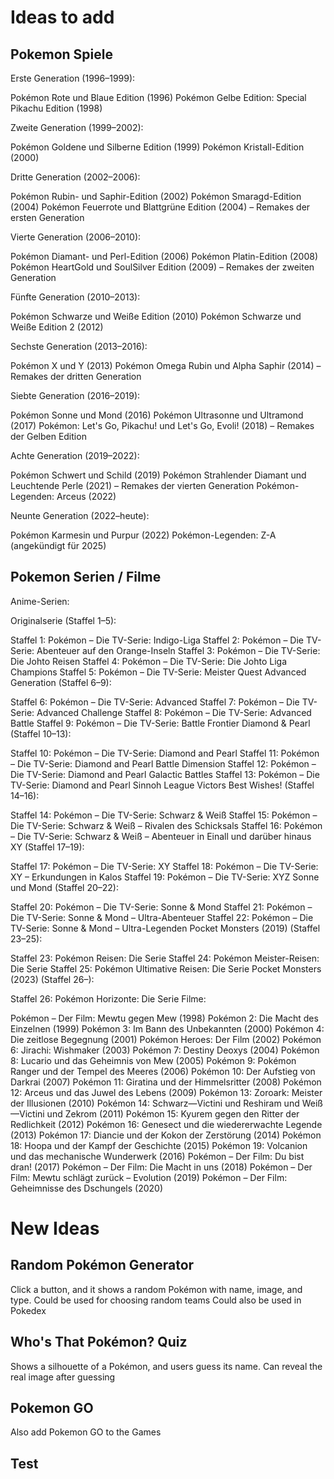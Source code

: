 # Ideas to add

## Pokemon Spiele

Erste Generation (1996–1999):

Pokémon Rote und Blaue Edition (1996)
Pokémon Gelbe Edition: Special Pikachu Edition (1998)

Zweite Generation (1999–2002):

Pokémon Goldene und Silberne Edition (1999)
Pokémon Kristall-Edition (2000)

Dritte Generation (2002–2006):

Pokémon Rubin- und Saphir-Edition (2002)
Pokémon Smaragd-Edition (2004)
Pokémon Feuerrote und Blattgrüne Edition (2004) – Remakes der ersten Generation

Vierte Generation (2006–2010):

Pokémon Diamant- und Perl-Edition (2006)
Pokémon Platin-Edition (2008)
Pokémon HeartGold und SoulSilver Edition (2009) – Remakes der zweiten Generation

Fünfte Generation (2010–2013):

Pokémon Schwarze und Weiße Edition (2010)
Pokémon Schwarze und Weiße Edition 2 (2012)

Sechste Generation (2013–2016):

Pokémon X und Y (2013)
Pokémon Omega Rubin und Alpha Saphir (2014) – Remakes der dritten Generation

Siebte Generation (2016–2019):

Pokémon Sonne und Mond (2016)
Pokémon Ultrasonne und Ultramond (2017)
Pokémon: Let's Go, Pikachu! und Let's Go, Evoli! (2018) – Remakes der Gelben Edition

Achte Generation (2019–2022):

Pokémon Schwert und Schild (2019)
Pokémon Strahlender Diamant und Leuchtende Perle (2021) – Remakes der vierten Generation
Pokémon-Legenden: Arceus (2022)

Neunte Generation (2022–heute):

Pokémon Karmesin und Purpur (2022)
Pokémon-Legenden: Z-A (angekündigt für 2025)

## Pokemon Serien / Filme

Anime-Serien:

Originalserie (Staffel 1–5):

Staffel 1: Pokémon – Die TV-Serie: Indigo-Liga
Staffel 2: Pokémon – Die TV-Serie: Abenteuer auf den Orange-Inseln
Staffel 3: Pokémon – Die TV-Serie: Die Johto Reisen
Staffel 4: Pokémon – Die TV-Serie: Die Johto Liga Champions
Staffel 5: Pokémon – Die TV-Serie: Meister Quest
Advanced Generation (Staffel 6–9):

Staffel 6: Pokémon – Die TV-Serie: Advanced
Staffel 7: Pokémon – Die TV-Serie: Advanced Challenge
Staffel 8: Pokémon – Die TV-Serie: Advanced Battle
Staffel 9: Pokémon – Die TV-Serie: Battle Frontier
Diamond & Pearl (Staffel 10–13):

Staffel 10: Pokémon – Die TV-Serie: Diamond and Pearl
Staffel 11: Pokémon – Die TV-Serie: Diamond and Pearl Battle Dimension
Staffel 12: Pokémon – Die TV-Serie: Diamond and Pearl Galactic Battles
Staffel 13: Pokémon – Die TV-Serie: Diamond and Pearl Sinnoh League Victors
Best Wishes! (Staffel 14–16):

Staffel 14: Pokémon – Die TV-Serie: Schwarz & Weiß
Staffel 15: Pokémon – Die TV-Serie: Schwarz & Weiß – Rivalen des Schicksals
Staffel 16: Pokémon – Die TV-Serie: Schwarz & Weiß – Abenteuer in Einall und darüber hinaus
XY (Staffel 17–19):

Staffel 17: Pokémon – Die TV-Serie: XY
Staffel 18: Pokémon – Die TV-Serie: XY – Erkundungen in Kalos
Staffel 19: Pokémon – Die TV-Serie: XYZ
Sonne und Mond (Staffel 20–22):

Staffel 20: Pokémon – Die TV-Serie: Sonne & Mond
Staffel 21: Pokémon – Die TV-Serie: Sonne & Mond – Ultra-Abenteuer
Staffel 22: Pokémon – Die TV-Serie: Sonne & Mond – Ultra-Legenden
Pocket Monsters (2019) (Staffel 23–25):

Staffel 23: Pokémon Reisen: Die Serie
Staffel 24: Pokémon Meister-Reisen: Die Serie
Staffel 25: Pokémon Ultimative Reisen: Die Serie
Pocket Monsters (2023) (Staffel 26–):

Staffel 26: Pokémon Horizonte: Die Serie
Filme:

Pokémon – Der Film: Mewtu gegen Mew (1998)
Pokémon 2: Die Macht des Einzelnen (1999)
Pokémon 3: Im Bann des Unbekannten (2000)
Pokémon 4: Die zeitlose Begegnung (2001)
Pokémon Heroes: Der Film (2002)
Pokémon 6: Jirachi: Wishmaker (2003)
Pokémon 7: Destiny Deoxys (2004)
Pokémon 8: Lucario und das Geheimnis von Mew (2005)
Pokémon 9: Pokémon Ranger und der Tempel des Meeres (2006)
Pokémon 10: Der Aufstieg von Darkrai (2007)
Pokémon 11: Giratina und der Himmelsritter (2008)
Pokémon 12: Arceus und das Juwel des Lebens (2009)
Pokémon 13: Zoroark: Meister der Illusionen (2010)
Pokémon 14: Schwarz—Victini und Reshiram und Weiß—Victini und Zekrom (2011)
Pokémon 15: Kyurem gegen den Ritter der Redlichkeit (2012)
Pokémon 16: Genesect und die wiedererwachte Legende (2013)
Pokémon 17: Diancie und der Kokon der Zerstörung (2014)
Pokémon 18: Hoopa und der Kampf der Geschichte (2015)
Pokémon 19: Volcanion und das mechanische Wunderwerk (2016)
Pokémon – Der Film: Du bist dran! (2017)
Pokémon – Der Film: Die Macht in uns (2018)
Pokémon – Der Film: Mewtu schlägt zurück – Evolution (2019)
Pokémon – Der Film: Geheimnisse des Dschungels (2020)


# New Ideas

## Random Pokémon Generator
Click a button, and it shows a random Pokémon with name, image, and type.
Could be used for choosing random teams
Could also be used in Pokedex

## Who's That Pokémon? Quiz
Shows a silhouette of a Pokémon, and users guess its name.
Can reveal the real image after guessing

## Pokemon GO
Also add Pokemon GO to the Games

## Test 